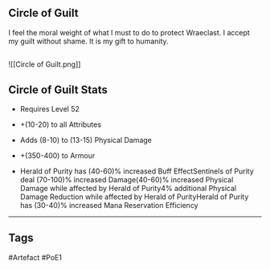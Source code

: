 ## Circle of Guilt
I feel the moral weight of what I must to do to protect Wraeclast. I accept my guilt without shame.
It is my gift to humanity.
##
![[Circle of Guilt.png]]
## Circle of Guilt Stats
- Requires Level 52

- +(10-20) to all Attributes
- Adds (8-10) to (13-15) Physical Damage
- +(350-400) to Armour
- Herald of Purity has (40-60)% increased Buff EffectSentinels of Purity deal (70-100)% increased Damage(40-60)% increased Physical Damage while affected by Herald of Purity4% additional Physical Damage Reduction while affected by Herald of PurityHerald of Purity has (30-40)% increased Mana Reservation Efficiency


---
## Tags
#Artefact
#PoE1